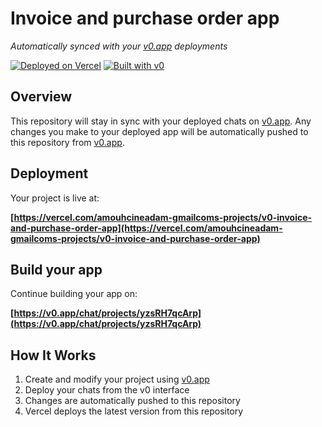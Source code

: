 # Invoice and purchase order app

*Automatically synced with your [v0.app](https://v0.app) deployments*

[![Deployed on Vercel](https://img.shields.io/badge/Deployed%20on-Vercel-black?style=for-the-badge&logo=vercel)](https://vercel.com/amouhcineadam-gmailcoms-projects/v0-invoice-and-purchase-order-app)
[![Built with v0](https://img.shields.io/badge/Built%20with-v0.app-black?style=for-the-badge)](https://v0.app/chat/projects/yzsRH7qcArp)

## Overview

This repository will stay in sync with your deployed chats on [v0.app](https://v0.app).
Any changes you make to your deployed app will be automatically pushed to this repository from [v0.app](https://v0.app).

## Deployment

Your project is live at:

**[https://vercel.com/amouhcineadam-gmailcoms-projects/v0-invoice-and-purchase-order-app](https://vercel.com/amouhcineadam-gmailcoms-projects/v0-invoice-and-purchase-order-app)**

## Build your app

Continue building your app on:

**[https://v0.app/chat/projects/yzsRH7qcArp](https://v0.app/chat/projects/yzsRH7qcArp)**

## How It Works

1. Create and modify your project using [v0.app](https://v0.app)
2. Deploy your chats from the v0 interface
3. Changes are automatically pushed to this repository
4. Vercel deploys the latest version from this repository
